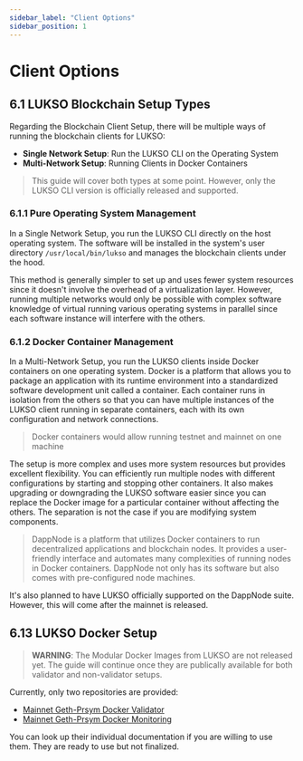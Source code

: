 ```yaml
---
sidebar_label: "Client Options"
sidebar_position: 1
---
```


# Client Options

## 6.1 LUKSO Blockchain Setup Types

Regarding the Blockchain Client Setup, there will be multiple ways of running the blockchain clients for LUKSO:

- **Single Network Setup**: Run the LUKSO CLI on the Operating System
- **Multi-Network Setup**: Running Clients in Docker Containers

> This guide will cover both types at some point. However, only the LUKSO CLI version is officially released and supported.

### 6.1.1 Pure Operating System Management

In a Single Network Setup, you run the LUKSO CLI directly on the host operating system. The software will be installed in the system's user directory `/usr/local/bin/lukso` and manages the blockchain clients under the hood.

This method is generally simpler to set up and uses fewer system resources since it doesn't involve the overhead of a virtualization layer. However, running multiple networks would only be possible with complex software knowledge of virtual running various operating systems in parallel since each software instance will interfere with the others.

### 6.1.2 Docker Container Management

In a Multi-Network Setup, you run the LUKSO clients inside Docker containers on one operating system. Docker is a platform that allows you to package an application with its runtime environment into a standardized software development unit called a container. Each container runs in isolation from the others so that you can have multiple instances of the LUKSO client running in separate containers, each with its own configuration and network connections.

> Docker containers would allow running testnet and mainnet on one machine

The setup is more complex and uses more system resources but provides excellent flexibility. You can efficiently run multiple nodes with different configurations by starting and stopping other containers. It also makes upgrading or downgrading the LUKSO software easier since you can replace the Docker image for a particular container without affecting the others. The separation is not the case if you are modifying system components.

> DappNode is a platform that utilizes Docker containers to run decentralized applications and blockchain nodes. It provides a user-friendly interface and automates many complexities of running nodes in Docker containers. DappNode not only has its software but also comes with pre-configured node machines.

It's also planned to have LUKSO officially supported on the DappNode suite. However, this will come after the mainnet is released.

## 6.13 LUKSO Docker Setup

> **WARNING**: The Modular Docker Images from LUKSO are not released yet. The guide will continue once they are publically available for both validator and non-validator setups.

Currently, only two repositories are provided:

- [Mainnet Geth-Prsym Docker Validator](https://github.com/lukso-network/network-docker-containers)
- [Mainnet Geth-Prsym Docker Monitoring](https://github.com/lukso-network/network-docker-monitoring)

You can look up their individual documentation if you are willing to use them. They are ready to use but not finalized.

<!-- TODO: Add Dappnode + Link-->
<!--TODO: Add Docker Factory: https://docker-factory.lukso.tech/-->
